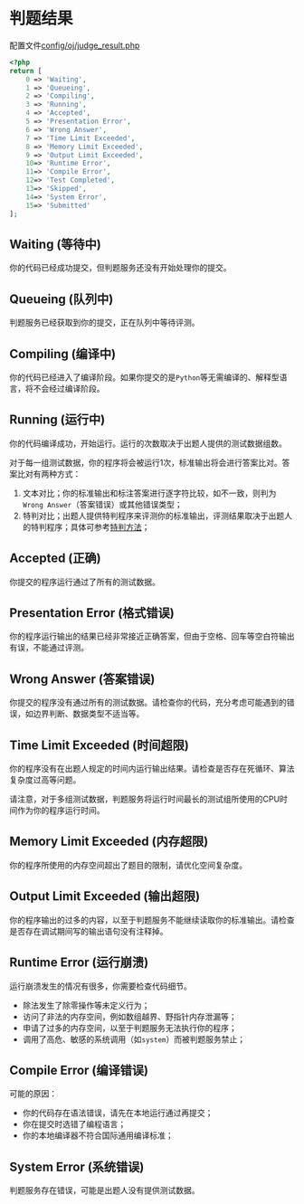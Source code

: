 # 判题结果

配置文件[config/oj/judge_result.php](https://github.com/winterant/OnlineJudge/blob/master/config/oj/judge_result.php)

```php
<?php
return [
    0 => 'Waiting',
    1 => 'Queueing',
    2 => 'Compiling',
    3 => 'Running',
    4 => 'Accepted',
    5 => 'Presentation Error',
    6 => 'Wrong Answer',
    7 => 'Time Limit Exceeded',
    8 => 'Memory Limit Exceeded',
    9 => 'Output Limit Exceeded',
    10=> 'Runtime Error',
    11=> 'Compile Error',
    12=> 'Test Completed',
    13=> 'Skipped',
    14=> 'System Error',
    15=> 'Submitted'
];
```
## Waiting (等待中)

你的代码已经成功提交，但判题服务还没有开始处理你的提交。

## Queueing (队列中)

判题服务已经获取到你的提交，正在队列中等待评测。

## Compiling (编译中)

你的代码已经进入了编译阶段。如果你提交的是`Python`等无需编译的、解释型语言，将不会经过编译阶段。

## Running (运行中)

你的代码编译成功，开始运行。运行的次数取决于出题人提供的测试数据组数。

对于每一组测试数据，你的程序将会被运行1次，标准输出将会进行答案比对。答案比对有两种方式：
1. 文本对比；你的标准输出和标注答案进行逐字符比较，如不一致，则判为`Wrong Answer`（答案错误）或其他错误类型；
2. 特判对比；出题人提供特判程序来评测你的标准输出，评测结果取决于出题人的特判程序；具体可参考[特判方法](./spj.md)；

## Accepted (正确)

你提交的程序运行通过了所有的测试数据。

## Presentation Error (格式错误)

你的程序运行输出的结果已经非常接近正确答案，但由于空格、回车等空白符输出有误，不能通过评测。

## Wrong Answer (答案错误)

你提交的程序没有通过所有的测试数据。请检查你的代码，充分考虑可能遇到的错误，如边界判断、数据类型不适当等。

## Time Limit Exceeded (时间超限)

你的程序没有在出题人规定的时间内运行输出结果。请检查是否存在死循环、算法复杂度过高等问题。

请注意，对于多组测试数据，判题服务将运行时间最长的测试组所使用的CPU时间作为你的程序运行时间。

## Memory Limit Exceeded (内存超限)

你的程序所使用的内存空间超出了题目的限制，请优化空间复杂度。


## Output Limit Exceeded (输出超限)

你的程序输出的过多的内容，以至于判题服务不能继续读取你的标准输出。请检查是否存在调试期间写的输出语句没有注释掉。

## Runtime Error (运行崩溃)

运行崩溃发生的情况有很多，你需要检查代码细节。
- 除法发生了除零操作等未定义行为；
- 访问了非法的内存空间，例如数组越界、野指针内存泄漏等；
- 申请了过多的内存空间，以至于判题服务无法执行你的程序；
- 调用了高危、敏感的系统调用（如`system`）而被判题服务禁止；

## Compile Error (编译错误)

可能的原因：

- 你的代码存在语法错误，请先在本地运行通过再提交；
- 你在提交时选错了编程语言；
- 你的本地编译器不符合国际通用编译标准；

## System Error (系统错误)

判题服务存在错误，可能是出题人没有提供测试数据。
